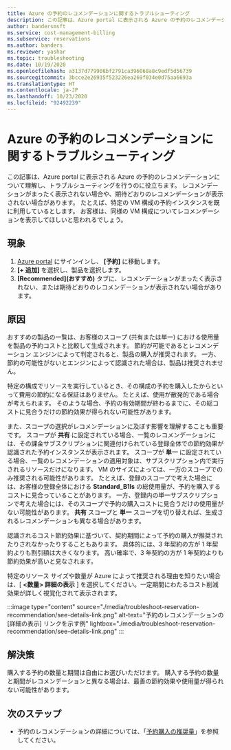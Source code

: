 ```yaml
---
title: Azure の予約のレコメンデーションに関するトラブルシューティング
description: この記事は、Azure portal に表示される Azure の予約のレコメンデーションについて理解し、トラブルシューティングを行うのに役立ちます。
author: bandersmsft
ms.service: cost-management-billing
ms.subservice: reservations
ms.author: banders
ms.reviewer: yashar
ms.topic: troubleshooting
ms.date: 10/19/2020
ms.openlocfilehash: a3137d779908bf2791ca396068a8c9edf5d56739
ms.sourcegitcommit: 3bcce2e26935f523226ea269f034e0d75aa6693a
ms.translationtype: HT
ms.contentlocale: ja-JP
ms.lasthandoff: 10/23/2020
ms.locfileid: "92492239"
---
```

# <a name="troubleshoot-azure-reservation-recommendations"></a>Azure の予約のレコメンデーションに関するトラブルシューティング

この記事は、Azure portal に表示される Azure の予約のレコメンデーションについて理解し、トラブルシューティングを行うのに役立ちます。 レコメンデーションがまったく表示されない場合や、期待どおりのレコメンデーションが表示されない場合があります。 たとえば、特定の VM 構成の予約インスタンスを既に利用しているとします。 お客様は、同様の VM 構成についてレコメンデーションを表示してほしいと思われるでしょう。

## <a name="symptoms"></a>現象

1. [Azure portal](https://portal.azure.com/) にサインインし、 **[予約]** に移動します。
2. **[+ 追加]** を選択し、製品を選択します。
3. **[Recommended]\(おすすめ\)** タブに、レコメンデーションがまったく表示されない、または期待どおりのレコメンデーションが表示されない場合があります。

## <a name="cause"></a>原因

おすすめの製品の一覧は、お客様のスコープ (共有または単一) における使用量を製品の予約コストと比較して生成されます。 節約が可能であるとレコメンデーション エンジンによって判定されると、製品の購入が推奨されます。 一方、節約の可能性がないとエンジンによって認識された場合は、製品は推奨されません。

特定の構成でリソースを実行しているとき、その構成の予約を購入したからといって費用の節約になる保証はありません。 たとえば、使用が散発的である場合が考えられます。 そのような場合、予約の有効期間が終わるまでに、その総コストに見合うだけの節約効果が得られない可能性があります。

また、スコープの選択がレコメンデーションに及ぼす影響を理解することも重要です。 スコープが **共有** に設定されている場合、一覧のレコメンデーションには、その課金サブスクリプションに関連付けられている登録全体での節約効果が認識された予約インスタンスが表示されます。 スコープが **単一** に設定されている場合、一覧のレコメンデーションの適用対象は、サブスクリプション内で実行されるリソースだけになります。 VM のサイズによっては、一方のスコープでのみ推奨される可能性があります。 たとえば、登録のスコープで考えた場合には、お客様の登録全体における **Standard_B1ls** の総使用量が、予約を購入するコストに見合っていることがあります。 一方、登録内の単一サブスクリプションで考えた場合には、そのスコープで予約の購入コストに見合うだけの使用量がない可能性があります。 **共有** スコープと **単一** スコープを切り替えれば、生成されるレコメンデーションも異なる場合があります。

認識されるコスト節約効果に基づいて、契約期間によって予約の購入が推奨されたりされなかったりすることもあります。 具体的には、3 年契約の方が 1 年契約よりも割引額は大きくなります。 高い確率で、3 年契約の方が 1 年契約よりも節約効果が高いと見なされます。

特定のリソース サイズや数量が Azure によって推奨される理由を知りたい場合は、[ **&lt;数量&gt; 詳細の表示** ] を選択してください。一定期間にわたるコスト削減効果が詳しく視覚化されて表示されます。

:::image type="content" source="./media/troubleshoot-reservation-recommendation/see-details-link.png" alt-text="予約のレコメンデーションの [詳細の表示] リンクを示す例" lightbox="./media/troubleshoot-reservation-recommendation/see-details-link.png" :::

## <a name="solution"></a>解決策

購入する予約の数量と期間は自由にお選びいただけます。 購入する予約の数量と期間がレコメンデーションと異なる場合は、最善の節約効果や使用量が得られない可能性があります。

## <a name="next-steps"></a>次のステップ

- 予約のレコメンデーションの詳細については、「[予約購入の推奨量](determine-reservation-purchase.md)」を参照してください。
